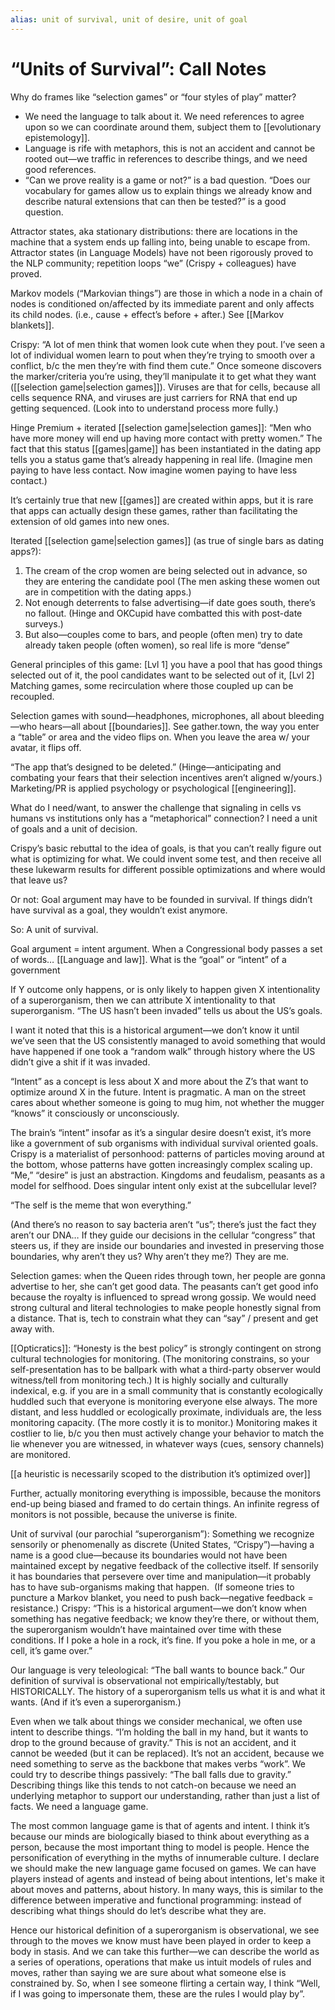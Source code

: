```yaml
---
alias: unit of survival, unit of desire, unit of goal
---
```


# “Units of Survival”: Call Notes

Why do frames like “selection games” or “four styles of play” matter?

-   We need the language to talk about it. We need references to agree upon so we can coordinate around them, subject them to [[evolutionary epistemology]].
-   Language is rife with metaphors, this is not an accident and cannot be rooted out—we traffic in references to describe things, and we need good references.
-   “Can we prove reality is a game or not?” is a bad question. “Does our vocabulary for games allow us to explain things we already know and describe natural extensions that can then be tested?” is a good question.
    
Attractor states, aka stationary distributions: there are locations in the machine that a system ends up falling into, being unable to escape from. Attractor states (in Language Models) have not been rigorously proved to the NLP community; repetition loops “we” (Crispy + colleagues) have proved. 

Markov models (“Markovian things”) are those in which a node in a chain of nodes is conditioned on/affected by its immediate parent and only affects its child nodes. (i.e., cause + effect’s before + after.) See [[Markov blankets]].

Crispy: “A lot of men think that women look cute when they pout. I’ve seen a lot of individual women learn to pout when they’re trying to smooth over a conflict, b/c the men they’re with find them cute.” Once someone discovers the marker/criteria you’re using, they’ll manipulate it to get what they want ([[selection game|selection games]]). Viruses are that for cells, because all cells sequence RNA, and viruses are just carriers for RNA that end up getting sequenced. (Look into to understand process more fully.)

Hinge Premium + iterated [[selection game|selection games]]: “Men who have more money will end up having more contact with pretty women.” The fact that this status [[games|game]] has been instantiated in the dating app tells you a status game that’s already happening in real life. (Imagine men paying to have less contact. Now imagine women paying to have less contact.)

It’s certainly true that new [[games]] are created within apps, but it is rare that apps can actually design these games, rather than facilitating the extension of old games into new ones.

Iterated [[selection game|selection games]] (as true of single bars as dating apps?):

1.  The cream of the crop women are being selected out in advance, so they are entering the candidate pool (The men asking these women out are in competition with the dating apps.)
2.  Not enough deterrents to false advertising—if date goes south, there’s no fallout. (Hinge and OKCupid have combatted this with post-date surveys.)
3.  But also—couples come to bars, and people (often men) try to date already taken people (often women), so real life is more “dense”

General principles of this game: [Lvl 1] you have a pool that has good things selected out of it, the pool candidates want to be selected out of it, [Lvl 2] Matching games, some recirculation where those coupled up can be recoupled.

Selection games with sound—headphones, microphones, all about bleeding—who hears—all about [[boundaries]]. See gather.town, the way you enter a “table” or area and the video flips on. When you leave the area w/ your avatar, it flips off.

“The app that’s designed to be deleted.” (Hinge—anticipating and combating your fears that their selection incentives aren’t aligned w/yours.) Marketing/PR is applied psychology or psychological [[engineering]].

What do I need/want, to answer the challenge that signaling in cells vs humans vs institutions only has a “metaphorical” connection? I need a unit of goals and a unit of decision.

Crispy’s basic rebuttal to the idea of goals, is that you can’t really figure out what is optimizing for what. We could invent some test, and then receive all these lukewarm results for different possible optimizations and where would that leave us?

Or not: Goal argument may have to be founded in survival. If things didn’t have survival as a goal, they wouldn’t exist anymore.

So: A unit of survival.

Goal argument = intent argument. When a Congressional body passes a set of words… [[Language and law]]. What is the “goal” or “intent” of a government

If Y outcome only happens, or is only likely to happen given X intentionality of a superorganism, then we can attribute X intentionality to that superorganism. “The US hasn’t been invaded” tells us about the US’s goals.

I want it noted that this is a historical argument—we don’t know it until we’ve seen that the US consistently managed to avoid something that would have happened if one took a “random walk” through history where the US didn’t give a shit if it was invaded.

“Intent” as a concept is less about X and more about the Z’s that want to optimize around X in the future. Intent is pragmatic. A man on the street cares about whether someone is going to mug him, not whether the mugger “knows” it consciously or unconsciously.

The brain’s “intent” insofar as it’s a singular desire doesn’t exist, it’s more like a government of sub organisms with individual survival oriented goals. Crispy is a materialist of personhood: patterns of particles moving around at the bottom, whose patterns have gotten increasingly complex scaling up. “Me,” “desire” is just an abstraction. Kingdoms and feudalism, peasants as a model for selfhood. Does singular intent only exist at the subcellular level?

 “The self is the meme that won everything.”

(And there’s no reason to say bacteria aren’t “us”; there’s just the fact they aren’t our DNA… If they guide our decisions in the cellular “congress” that steers us, if they are inside our boundaries and invested in preserving those boundaries, why aren’t they us? Why aren’t they me?) They are me.

Selection games: when the Queen rides through town, her people are gonna advertise to her, she can’t get good data. The peasants can’t get good info because the royalty is influenced to spread wrong gossip. We would need strong cultural and literal technologies to make people honestly signal from a distance. That is, tech to constrain what they can “say” / present and get away with. 

[[Opticratics]]: “Honesty is the best policy” is strongly contingent on strong cultural technologies for monitoring. (The monitoring constrains, so your self-presentation has to be ballpark with what a third-party observer would witness/tell from monitoring tech.) It is highly socially and culturally indexical, e.g. if you are in a small community that is constantly ecologically huddled such that everyone is monitoring everyone else always. The more distant, and less huddled or ecologically proximate, individuals are, the less monitoring capacity. (The more costly it is to monitor.) Monitoring makes it costlier to lie, b/c you then must actively change your behavior to match the lie whenever you are witnessed, in whatever ways (cues, sensory channels) are monitored.

[[a heuristic is necessarily scoped to the distribution it’s optimized over]]

Further, actually monitoring everything is impossible, because the monitors end-up being biased and framed to do certain things. An infinite regress of monitors is not possible, because the universe is finite.

Unit of survival (our parochial “superorganism”): Something we recognize sensorily or phenomenally as discrete (United States, “Crispy”)—having a name is a good clue—because its boundaries would not have been maintained except by negative feedback of the collective itself. If sensorily it has boundaries that persevere over time and manipulation—it probably has to have sub-organisms making that happen.  (If someone tries to puncture a Markov blanket, you need to push back—negative feedback = resistance.) Crispy: “This is a historical argument—we don’t know when something has negative feedback; we know they’re there, or without them, the superorganism wouldn’t have maintained over time with these conditions. If I poke a hole in a rock, it’s fine. If you poke a hole in me, or a cell, it’s game over.” 

Our language is very teleological: “The ball wants to bounce back.” Our definition of survival is observational not empirically/testably, but HISTORICALLY. The history of a superorganism tells us what it is and what it wants. (And if it’s even a superorganism.)  

Even when we talk about things we consider mechanical, we often use intent to describe things. “I’m holding the ball in my hand, but it wants to drop to the ground because of gravity.” This is not an accident, and it cannot be weeded (but it can be replaced). It’s not an accident, because we need something to serve as the backbone that makes verbs “work”. We could try to describe things passively: “The ball falls due to gravity.” Describing things like this tends to not catch-on because we need an underlying metaphor to support our understanding, rather than just a list of facts. We need a language game.

The most common language game is that of agents and intent. I think it’s because our minds are biologically biased to think about everything as a person, because the most important thing to model is people. Hence the personification of everything in the myths of innumerable culture. I declare we should make the new language game focused on games. We can have players instead of agents and instead of being about intentions, let's make it about moves and patterns, about history. In many ways, this is similar to the difference between imperative and functional programming: instead of describing what things should do let’s describe what they are. 

Hence our historical definition of a superorganism is observational, we see through to the moves we know must have been played in order to keep a body in stasis. And we can take this further—we can describe the world as a series of operations, operations that make us intuit models of rules and moves, rather than saying we are sure about what someone else is constrained by. So, when I see someone flirting a certain way, I think “Well, if I was going to impersonate them, these are the rules I would play by”.
